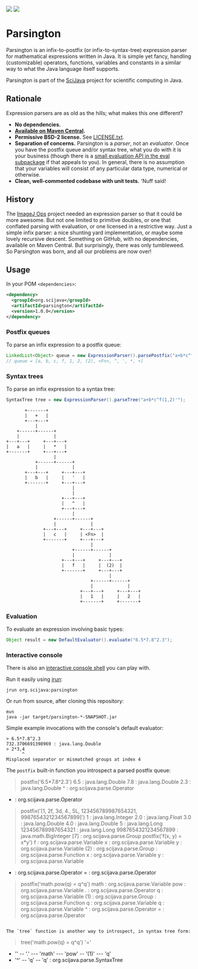 [![](https://img.shields.io/maven-central/v/org.scijava/parsington.svg)](http://search.maven.org/#search%7Cgav%7C1%7Cg%3A%22org.scijava%22%20AND%20a%3A%22parsington%22)
[![](https://travis-ci.org/scijava/parsington.svg?branch=master)](https://travis-ci.org/scijava/parsington)

# Parsington

Parsington is an infix-to-postfix (or infix-to-syntax-tree) expression parser
for mathematical expressions written in Java. It is simple yet fancy, handling
(customizable) operators, functions, variables and constants in a similar way
to what the Java language itself supports.

Parsington is part of the [SciJava](http://scijava.org/) project
for scientific computing in Java.

## Rationale

Expression parsers are as old as the hills; what makes this one different?

* __No dependencies.__
* __[Available on Maven Central](http://search.maven.org/#search%7Cga%7C1%7Cg%3A%22org.scijava%22%20AND%20a%3A%22parsington%22).__
* __Permissive BSD-2 license.__ See [LICENSE.txt](LICENSE.txt).
* __Separation of concerns.__ Parsington is a _parser_, not an _evaluator_.
  Once you have the postfix queue and/or syntax tree, what you do with it is
  your business (though there is a [small evaluation API in the eval
  subpackage](src/main/java/org/scijava/parse/eval) if that appeals to you).
  In general, there is no assumption that your variables will consist of any
  particular data type, numerical or otherwise.
* __Clean, well-commented codebase with unit tests.__ 'Nuff said!

## History

The [ImageJ Ops](https://github.com/imagej/imagej-ops) project needed an
expression parser so that it could be more awesome. But not one limited to
primitive doubles, or one that conflated parsing with evaluation, or one
licensed in a restrictive way. Just a simple infix parser: a nice shunting yard
implementation, or maybe some lovely recursive descent. Something on GitHub,
with no dependencies, available on Maven Central. But surprisingly, there was
only tumbleweed. So Parsington was born, and all our problems are now over!

## Usage

In your POM `<dependencies>`:
```xml
<dependency>
  <groupId>org.scijava</groupId>
  <artifactId>parsington</artifactId>
  <version>1.0.0</version>
</dependency>
```

### Postfix queues

To parse an infix expression to a postfix queue:
```java
LinkedList<Object> queue = new ExpressionParser().parsePostfix("a+b*c^f(1,2)'");
// queue = [a, b, c, f, 1, 2, (2), <Fn>, ^, ', *, +]
```

### Syntax trees

To parse an infix expression to a syntax tree:
```java
SyntaxTree tree = new ExpressionParser().parseTree("a+b*c^f(1,2)'");
```
```
       +-------+
       |   +   |
       +---+---+
           |
    +------+------+
    |             |
+---+---+     +---+---+
|   a   |     |   *   |
+-------+     +---+---+
                  |
           +------+------+
           |             |
       +---+---+     +---+---+
       |   b   |     |   '   |
       +-------+     +---+---+
                         |
                         |
                     +---+---+
                     |   ^   |
                     +---+---+
                         |
                  +------+------+
                  |             |
              +---+---+     +---+---+
              |   c   |     | <Fn>  |
              +-------+     +---+---+
                                |
                         +------+------+
                         |             |
                     +---+---+     +---+---+
                     |   f   |     |  (2)  |
                     +-------+     +---+---+
                                       |
                                +------+------+
                                |             |
                            +---+---+     +---+---+
                            |   1   |     |   2   |
                            +-------+     +-------+
```

### Evaluation

To evaluate an expression involving basic types:
```java
Object result = new DefaultEvaluator().evaluate("6.5*7.8^2.3");
```

### Interactive console

There is also an [interactive console
shell](src/main/java/org/scijava/parse/Main.java) you can play with.

Run it easily using [jrun](https://github.com/ctrueden/jrun):
```
jrun org.scijava:parsington
```

Or run from source, after cloning this repository:
```shell
mvn
java -jar target/parsington-*-SNAPSHOT.jar
```

Simple example invocations with the console's default evaluator:
```
> 6.5*7.8^2.3
732.3706691398969 : java.lang.Double
> 2*3,4
      ^
Misplaced separator or mismatched groups at index 4
```

The `postfix` built-in function you introspect a parsed postfix queue:
> postfix('6.5*7.8^2.3')
6.5 : java.lang.Double
7.8 : java.lang.Double
2.3 : java.lang.Double
^ : org.scijava.parse.Operator
* : org.scijava.parse.Operator
> postfix('[1, 2f, 3d, 4., 5L, 123456789987654321, 9987654321234567899]')
1 : java.lang.Integer
2.0 : java.lang.Float
3.0 : java.lang.Double
4.0 : java.lang.Double
5 : java.lang.Long
123456789987654321 : java.lang.Long
9987654321234567899 : java.math.BigInteger
[7] : org.scijava.parse.Group
> postfix('f(x, y) = x*y')
f : org.scijava.parse.Variable
x : org.scijava.parse.Variable
y : org.scijava.parse.Variable
(2) : org.scijava.parse.Group
<Fn> : org.scijava.parse.Function
x : org.scijava.parse.Variable
y : org.scijava.parse.Variable
* : org.scijava.parse.Operator
= : org.scijava.parse.Operator
> postfix('math.pow(q) = q^q')
math : org.scijava.parse.Variable
pow : org.scijava.parse.Variable
. : org.scijava.parse.Operator
q : org.scijava.parse.Variable
(1) : org.scijava.parse.Group
<Fn> : org.scijava.parse.Function
q : org.scijava.parse.Variable
q : org.scijava.parse.Variable
^ : org.scijava.parse.Operator
= : org.scijava.parse.Operator
```

The `tree` function is another way to introspect, in syntax tree form:
```
> tree('math.pow(q) = q^q')
 '='
 - '<Fn>'
  -- '.'
   --- 'math'
   --- 'pow'
  -- '(1)'
   --- 'q'
 - '^'
  -- 'q'
  -- 'q'
 : org.scijava.parse.SyntaxTree
```
